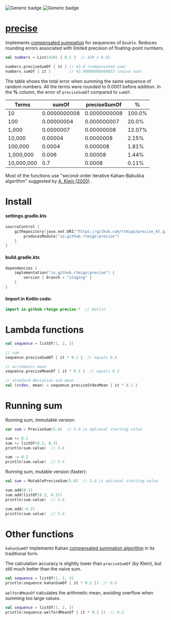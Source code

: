 ![Generic badge](https://img.shields.io/badge/maturity-draft-red.svg)
![Generic badge](https://img.shields.io/badge/JVM-8-blue.svg)

# [precise](https://github.com/rtmigo/precise_kt#readme)

Implements [compensated summation](https://en.wikipedia.org/wiki/Kahan_summation_algorithm)
for sequences of `Double`. Reduces rounding errors associated with limited
precision of floating-point numbers.

```kotlin
val numbers = List(420) { 0.1 }  // 420 x 0.01

numbers.preciseSumOf { it } // 42.0 (compensated sum)
numbers.sumOf { it }        // 42.00000000000033 (naive sum)
```

The table shows the total error when summing the same sequence of random
numbers. All the terms were rounded to 0.0001 before addition. In the **%** column, the error of `preciseSumOf` compared to `sumOf`.

| Terms      | sumOf        | preciseSumOf | %      |
|------------|--------------|--------------|--------|
| 10         | 0.0000000008 | 0.0000000008 | 100.0% |
| 100        | 0.00000004   | 0.000000007  | 20.0%  |
| 1,000      | 0.0000007    | 0.00000008   | 12.07% |
| 10,000     | 0.00004      | 0.0000008    | 2.15%  |
| 100,000    | 0.0004       | 0.000008     | 1.81%  |
| 1,000,000  | 0.006        | 0.00008      | 1.44%  |
| 10,000,000 | 0.7          | 0.0008       | 0.11%  |


Most of the functions use "second-order iterative Kahan–Babuška algorithm"
suggested
by [А. Klein (2005)](https://citeseerx.ist.psu.edu/viewdoc/download?doi=10.1.1.582.288&rep=rep1&type=pdf)
.

# Install

#### settings.gradle.kts

```kotlin
sourceControl {
    gitRepository(java.net.URI("https://github.com/rtmigo/precise_kt.git")) {
        producesModule("io.github.rtmigo:precise")
    }
}
```

#### build.gradle.kts

```kotlin
dependencies {
    implementation("io.github.rtmigo:precise") {
        version { branch = "staging" }
    }
}
```

#### Import in Kotlin code:

```kotlin
import io.github.rtmigo.precise.*  // Kotlin
```

# Lambda functions

```kotlin
val sequence = listOf(1, 2, 3)

// sum
sequence.preciseSumOf { it * 0.1 }  // equals 0.6

// arithmetic mean
sequence.preciseMeanOf { it * 0.1 }  // equals 0.2

// standard deviation and mean
val (stdev, mean) = sequence.preciseStdevMean { it * 0.1 }
```

# Running sum

Running sum, immutable version:

```kotlin
var sum = PreciseSum(5.0)  // 5.0 is optional starting value

sum += 0.1
sum += listOf(0.2, 0.3)
println(sum.value)  // 5.6

sum -= 0.2
println(sum.value)  // 5.4
```

Running sum, mutable version (faster):

```kotlin
val sum = MutablePreciseSum(5.0)  // 5.0 is optional starting value

sum.add(0.1)
sum.add(listOf(0.2, 0.3))
println(sum.value)  // 5.6

sum.add(-0.2)
println(sum.value)  // 5.4
```

# Other functions

`kahanSumOf` implements
Kahan [compensated summation algorithm](https://en.wikipedia.org/wiki/Kahan_summation_algorithm)
in its traditional form.

The calculation accuracy is slightly lower than `preciseSumOf` (by Klein), but
still much better than the naive sum.

```kotlin
val sequence = listOf(1, 2, 3)
println(sequence.kahanSumOf { it * 0.1 })  // 0.6
```

`welfordMeanOf` calculates the arithmetic mean, avoiding overflow when summing
too large values.

```kotlin
val sequence = listOf(1, 2, 3)
println(sequence.welfordMeanOf { it * 0.1 })  // 0.3
```

